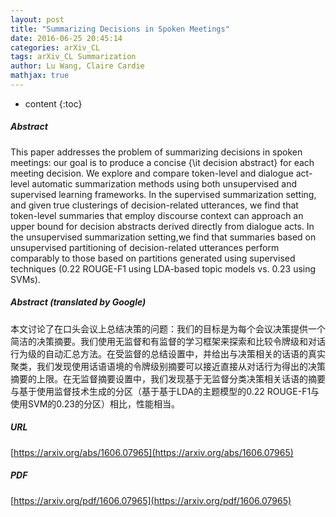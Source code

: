 ```yaml
---
layout: post
title: "Summarizing Decisions in Spoken Meetings"
date: 2016-06-25 20:45:14
categories: arXiv_CL
tags: arXiv_CL Summarization
author: Lu Wang, Claire Cardie
mathjax: true
---
```


* content
{:toc}

##### Abstract
This paper addresses the problem of summarizing decisions in spoken meetings: our goal is to produce a concise {\it decision abstract} for each meeting decision. We explore and compare token-level and dialogue act-level automatic summarization methods using both unsupervised and supervised learning frameworks. In the supervised summarization setting, and given true clusterings of decision-related utterances, we find that token-level summaries that employ discourse context can approach an upper bound for decision abstracts derived directly from dialogue acts. In the unsupervised summarization setting,we find that summaries based on unsupervised partitioning of decision-related utterances perform comparably to those based on partitions generated using supervised techniques (0.22 ROUGE-F1 using LDA-based topic models vs. 0.23 using SVMs).

##### Abstract (translated by Google)
本文讨论了在口头会议上总结决策的问题：我们的目标是为每个会议决策提供一个简洁的决策摘要。我们使用无监督和有监督的学习框架来探索和比较令牌级和对话行为级的自动汇总方法。在受监督的总结设置中，并给出与决策相关的话语的真实聚类，我们发现使用话语语境的令牌级别摘要可以接近直接从对话行为得出的决策摘要的上限。在无监督摘要设置中，我们发现基于无监督分类决策相关话语的摘要与基于使用监督技术生成的分区（基于基于LDA的主题模型的0.22 ROUGE-F1与使用SVM的0.23的分区）相比，性能相当。

##### URL
[https://arxiv.org/abs/1606.07965](https://arxiv.org/abs/1606.07965)

##### PDF
[https://arxiv.org/pdf/1606.07965](https://arxiv.org/pdf/1606.07965)

